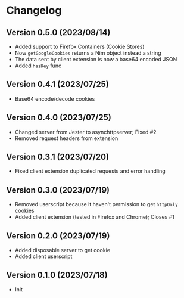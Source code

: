 # Changelog

## Version 0.5.0 (2023/08/14)

- Added support to Firefox Containers (Cookie Stores)
- Now `getGoogleCookies` returns a Nim object instead a string
- The data sent by client extension is now a base64 encoded JSON
- Added `hasKey` func

## Version 0.4.1 (2023/07/25)

- Base64 encode/decode cookies

## Version 0.4.0 (2023/07/25)

- Changed server from Jester to asynchttpserver; Fixed #2
- Removed request headers from extension

## Version 0.3.1 (2023/07/20)

- Fixed client extension duplicated requests and error handling
  
## Version 0.3.0 (2023/07/19)

- Removed userscript because it haven't permission to get `httpOnly` cookies
- Added client extension (tested in Firefox and Chrome); Closes #1

## Version 0.2.0 (2023/07/19)

- Added disposable server to get cookie
- Added client userscript

## Version 0.1.0 (2023/07/18)

- Init
